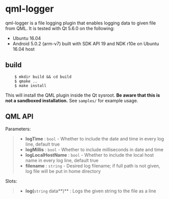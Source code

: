 qml-logger
==========

qml-logger is a file logging plugin that enables logging data to given file from QML. It is tested with Qt 5.6.0 on the
following:

  - Ubuntu 16.04
  - Android 5.0.2 (arm-v7) built with SDK API 19 and NDK r10e on Ubuntu 16.04 host

build
-----

```
    $ mkdir build && cd build
    $ qmake ..
    $ make install
```

This will install the QML plugin inside the Qt sysroot. **Be aware that this is not a sandboxed installation.** See `samples/` for example usage.

QML API
-------

Parameters:

>  - **logTime** :            `bool` - Whether to include the date and time in every log line, default true
>  - **logMillis** :          `bool` - Whether to include milliseconds in date and time
>  - **logLocalHostName** :   `bool` - Whether to include the local host name in every log line, default true
>  - **filename** :           `string` - Desired log filename; if full path is not given, log file will be put in home directory

Slots:

>  - **log(**`string` data**)** :        Logs the given string to the file as a line
